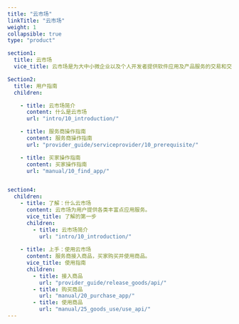 ```yaml
---
title: "云市场"
linkTitle: "云市场"
weight: 1
collapsible: true
type: "product"

section1:
  title: 云市场
  vice_title: 云市场是为大中小微企业以及个人开发者提供软件应用及产品服务的交易和交付平台，聚合了不同领域类别的优质服务商，为用户降低数字化成本，让用户可轻松查找、测试、购买与部署所需的应用和服务。

Section2:
  title: 用户指南
  children:

    - title: 云市场简介
      content: 什么是云市场
      url: "intro/10_introduction/"

    - title: 服务商操作指南
      content: 服务商操作指南
      url: "provider_guide/serviceprovider/10_prerequisite/"

    - title: 买家操作指南
      content: 买家操作指南
      url: "manual/10_find_app/"


section4:
  children:
    - title: 了解：什么云市场
      content: 云市场为用户提供各类丰富点应用服务。
      vice_title: 了解的第一步
      children:
        - title: 云市场简介
          url: "intro/10_introduction/"
      
    - title: 上手：使用云市场
      content: 服务商接入商品，买家购买并使用商品。
      vice_title: 使用指南
      children: 
        - title: 接入商品
          url: "provider_guide/release_goods/api/"
        - title: 购买商品
          url: "manual/20_purchase_app/"
        - title: 使用商品
          url: "manual/25_goods_use/use_api/"
---
```


<!-- type: "product" 这个参数表明这是一个产品index页面 -->
<!-- section1 为产品index页面 主标题 副标题 video  video_img为视频图片  -->
<!-- section2 为产品index页面 第一个大块的用户文档配置  -->
<!-- section3 为产品index页面 第二个大块的开发者文档配置  -->
<!-- section4 为产品index页面 第三个大块的学习路径配置  -->
